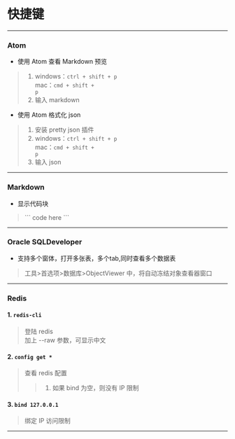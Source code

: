 # 快捷键

---

### Atom

- 使用 Atom 查看 Markdown 预览
> 1. windows：<code>ctrl + shift + p</code><br>
> mac：<code>cmd + shift + p</code>
> 2. 输入 markdown

- 使用 Atom 格式化 json
> 1. 安装 pretty json 插件
> 2. windows：<code>ctrl + shift + p</code><br>
> mac：<code>cmd + shift + p</code>
> 3. 输入 json

---

### Markdown

- 显示代码块
> \`\`\` code here \`\`\`

---

### Oracle SQLDeveloper

- 支持多个窗体，打开多张表，多个tab,同时查看多个数据表
> 工具>首选项>数据库>ObjectViewer 中，将自动冻结对象查看器窗口

---

### Redis

#### 1. <code>redis-cli</code>
> 登陆 redis<br>
> 加上 --raw 参数，可显示中文

#### 2. <code>config get *</code>
> 查看 redis 配置
>> 1. 如果 bind 为空，则没有 IP 限制

#### 3. <code>bind 127.0.0.1</code>
> 绑定 IP 访问限制

---
